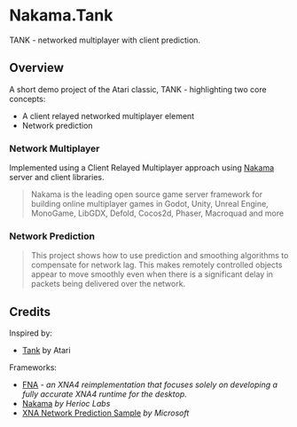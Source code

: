 # Nakama.Tank
TANK - networked multiplayer with client prediction.

## Overview

A short demo project of the Atari classic, TANK - highlighting two core concepts:
- A client relayed networked multiplayer element
- Network prediction

### Network Multiplayer

Implemented using a Client Relayed Multiplayer approach using [Nakama](https://heroiclabs.com/nakama/) server and client libraries.

> Nakama is the leading open source game server framework for building online multiplayer games in Godot, Unity, Unreal Engine, MonoGame, LibGDX, Defold, Cocos2d, Phaser, Macroquad and more

### Network Prediction

> This project shows how to use prediction and smoothing algorithms to compensate for network lag. This makes remotely controlled objects appear to move smoothly even when there is a significant delay in packets being delivered over the network. 

## Credits

Inspired by:
- [Tank](https://en.wikipedia.org/wiki/Combat_(video_game)) by Atari

Frameworks:
- [FNA](https://github.com/FNA-XNA/FNA) - _an XNA4 reimplementation that focuses solely on developing a fully accurate XNA4 runtime for the desktop._
- [Nakama](https://heroiclabs.com/nakama/) _by Herioc Labs_
- [XNA Network Prediction Sample](https://github.com/SimonDarksideJ/XNAGameStudio/tree/archive/Samples/NetworkPredictionSample_4_0) _by Microsoft_
